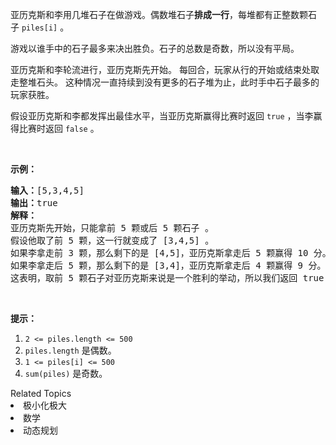 <p>亚历克斯和李用几堆石子在做游戏。偶数堆石子<strong>排成一行</strong>，每堆都有正整数颗石子&nbsp;<code>piles[i]</code>&nbsp;。</p>

<p>游戏以谁手中的石子最多来决出胜负。石子的总数是奇数，所以没有平局。</p>

<p>亚历克斯和李轮流进行，亚历克斯先开始。 每回合，玩家从行的开始或结束处取走整堆石头。 这种情况一直持续到没有更多的石子堆为止，此时手中石子最多的玩家获胜。</p>

<p>假设亚历克斯和李都发挥出最佳水平，当亚历克斯赢得比赛时返回&nbsp;<code>true</code>&nbsp;，当李赢得比赛时返回&nbsp;<code>false</code>&nbsp;。</p>

<p>&nbsp;</p>

<p><strong>示例：</strong></p>

<pre><strong>输入：</strong>[5,3,4,5]
<strong>输出：</strong>true
<strong>解释：</strong>
亚历克斯先开始，只能拿前 5 颗或后 5 颗石子 。
假设他取了前 5 颗，这一行就变成了 [3,4,5] 。
如果李拿走前 3 颗，那么剩下的是 [4,5]，亚历克斯拿走后 5 颗赢得 10 分。
如果李拿走后 5 颗，那么剩下的是 [3,4]，亚历克斯拿走后 4 颗赢得 9 分。
这表明，取前 5 颗石子对亚历克斯来说是一个胜利的举动，所以我们返回 true 。
</pre>

<p>&nbsp;</p>

<p><strong>提示：</strong></p>

<ol>
	<li><code>2 &lt;= piles.length &lt;= 500</code></li>
	<li><code>piles.length</code> 是偶数。</li>
	<li><code>1 &lt;= piles[i] &lt;= 500</code></li>
	<li><code>sum(piles)</code>&nbsp;是奇数。</li>
</ol>
<div><div>Related Topics</div><div><li>极小化极大</li><li>数学</li><li>动态规划</li></div></div>